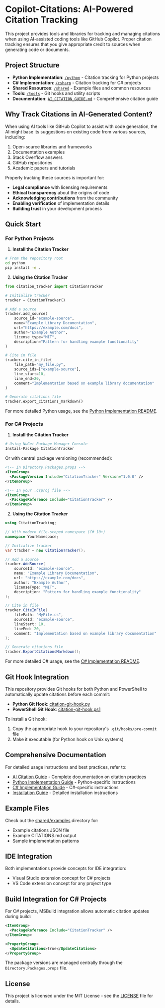 # Copilot-Citations: AI-Powered Citation Tracking

This project provides tools and libraries for tracking and managing citations when using AI-assisted coding tools like GitHub Copilot. Proper citation tracking ensures that you give appropriate credit to sources when generating code or documents.

## Project Structure

- **Python Implementation**: [`/python`](./python/) - Citation tracking for Python projects
- **C# Implementation**: [`/csharp`](./csharp/) - Citation tracking for C# projects
- **Shared Resources**: [`/shared`](./shared/) - Example files and common resources
- **Tools**: [`/tools`](./tools/) - Git hooks and utility scripts
- **Documentation**: [`AI_CITATION_GUIDE.md`](./AI_CITATION_GUIDE.md) - Comprehensive citation guide

## Why Track Citations in AI-Generated Content?

When using AI tools like GitHub Copilot to assist with code generation, the AI might base its suggestions on existing code from various sources, including:

1. Open-source libraries and frameworks
2. Documentation examples
3. Stack Overflow answers
4. GitHub repositories
5. Academic papers and tutorials

Properly tracking these sources is important for:

- **Legal compliance** with licensing requirements
- **Ethical transparency** about the origins of code
- **Acknowledging contributions** from the community
- **Enabling verification** of implementation details
- **Building trust** in your development process

## Quick Start

### For Python Projects

1. **Install the Citation Tracker**

```bash
# From the repository root
cd python
pip install -e .
```

2. **Using the Citation Tracker**

```python
from citation_tracker import CitationTracker

# Initialize tracker
tracker = CitationTracker()

# Add a source
tracker.add_source(
    source_id="example-source",
    name="Example Library Documentation",
    url="https://example.com/docs",
    author="Example Author",
    license_type="MIT",
    description="Pattern for handling example functionality"
)

# Cite in file
tracker.cite_in_file(
    file_path="my_file.py",
    source_ids=["example-source"],
    line_start=10,
    line_end=20,
    comment="Implementation based on example library documentation"
)

# Generate citations file
tracker.export_citations_markdown()
```

For more detailed Python usage, see the [Python Implementation README](./python/README.md).

### For C# Projects

1. **Install the Citation Tracker**

```bash
# Using NuGet Package Manager Console
Install-Package CitationTracker
```

Or with central package versioning (recommended):

```xml
<!-- In Directory.Packages.props -->
<ItemGroup>
  <PackageVersion Include="CitationTracker" Version="1.0.0" />
</ItemGroup>

<!-- In your .csproj file -->
<ItemGroup>
  <PackageReference Include="CitationTracker" />
</ItemGroup>
```

2. **Using the Citation Tracker**

```csharp
using CitationTracking;

// With modern file-scoped namespace (C# 10+)
namespace YourNamespace;

// Initialize tracker
var tracker = new CitationTracker();

// Add a source
tracker.AddSource(
    sourceId: "example-source",
    name: "Example Library Documentation",
    url: "https://example.com/docs",
    author: "Example Author",
    licenseType: "MIT",
    description: "Pattern for handling example functionality"
);

// Cite in file
tracker.CiteInFile(
    filePath: "MyFile.cs",
    sourceId: "example-source",
    lineStart: 10,
    lineEnd: 20,
    comment: "Implementation based on example library documentation"
);

// Generate citations file
tracker.ExportCitationsMarkdown();
```

For more detailed C# usage, see the [C# Implementation README](./csharp/README.md).

## Git Hook Integration

This repository provides Git hooks for both Python and PowerShell to automatically update citations before each commit:

- **Python Git Hook**: [citation-git-hook.py](./tools/citation-git-hook.py)
- **PowerShell Git Hook**: [citation-git-hook.ps1](./tools/citation-git-hook.ps1)

To install a Git hook:

1. Copy the appropriate hook to your repository's `.git/hooks/pre-commit` file
2. Make it executable (for Python hook on Unix systems)

## Comprehensive Documentation

For detailed usage instructions and best practices, refer to:

- [AI Citation Guide](./AI_CITATION_GUIDE.md) - Complete documentation on citation practices
- [Python Implementation Guide](./python/AI_CITATION_GUIDE.md) - Python-specific instructions
- [C# Implementation Guide](./csharp/AI_CITATION_GUIDE.md) - C#-specific instructions
- [Installation Guide](./INSTALL.md) - Detailed installation instructions
## Example Files

Check out the [shared/examples](./shared/examples/) directory for:

- Example citations JSON file
- Example CITATIONS.md output
- Sample implementation patterns

## IDE Integration

Both implementations provide concepts for IDE integration:
- Visual Studio extension concept for C# projects
- VS Code extension concept for any project type

## Build Integration for C# Projects

For C# projects, MSBuild integration allows automatic citation updates during build:

```xml
<ItemGroup>
  <PackageReference Include="CitationTracker" />
</ItemGroup>

<PropertyGroup>
  <UpdateCitations>true</UpdateCitations>
</PropertyGroup>
```

The package versions are managed centrally through the `Directory.Packages.props` file.

## License

This project is licensed under the MIT License - see the [LICENSE](./LICENSE) file for details.
